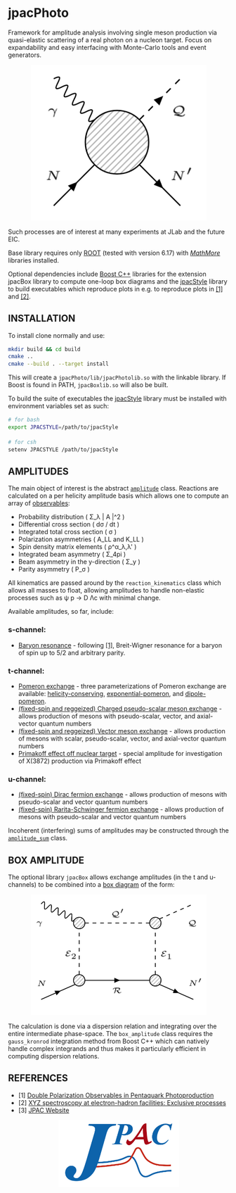 #   jpacPhoto
Framework for amplitude analysis involving single meson production via quasi-elastic scattering of a real photon on a nucleon target. Focus on expandability and easy interfacing with Monte-Carlo tools and event generators.

<p align="center">
  <img width="400" src="./doc/FeynmanDiagram.png">
</p>

Such processes are of interest at many experiments at JLab and the future EIC.

Base library requires only [ROOT](https://root.cern.ch/) (tested with version 6.17) with [*MathMore*](https://root.cern.ch/mathmore-library) libraries installed. 

Optional dependencies include [Boost C++](https://www.boost.org/) libraries for the extension jpacBox library to compute one-loop box diagrams and the [jpacStyle](https://github.com/dwinney/jpacStyle) library to build executables which reproduce plots in e.g. to reproduce plots in [[1]](https://arxiv.org/abs/1907.09393) and [[2]](https://arxiv.org/abs/2008.01001).

##  INSTALLATION
To install clone normally and use:
```bash
mkdir build && cd build
cmake ..
cmake --build . --target install
```
This will create a `jpacPhoto/lib/jpacPhotolib.so` with the linkable library. If Boost is found in PATH, `jpacBoxlib.so` will also be built.


To build the suite of executables the [jpacStyle](https://github.com/dwinney/jpacStyle) library must be installed with environment variables set as such:
```bash
# for bash
export JPACSTYLE=/path/to/jpacStyle

# for csh
setenv JPACSTYLE /path/to/jpacStyle
```

##  AMPLITUDES
The main object of interest is the abstract [`amplitude`](./include/amplitudes/amplitude.hpp) class. Reactions are calculated on a per helicity amplitude basis  which allows one to compute an array of [observables](./src/amplitudes/observables.cpp):

* Probability distribution ( Σ_λ | A |^2 )
* Differential cross section ( dσ / dt )
* Integrated total cross section ( σ )
* Polarization asymmetries ( A_LL and K_LL )
* Spin density matrix elements ( ρ^α_λ,λ' )
* Integrated beam asymmetry ( Σ_4pi )
* Beam asymmetry in the y-direction ( Σ_y )
* Parity asymmetry ( P_σ )

All kinematics are passed around by the `reaction_kinematics` class which allows all masses to float, allowing amplitudes to handle non-elastic processes such as ψ p -> D Λc with minimal change.

Available amplitudes, so far, include:

### s-channel:
* [Baryon resonance](./include/amplitudes/baryon_resonance.hpp) - following [[1]](https://arxiv.org/abs/1907.09393), Breit-Wigner resonance for a baryon of spin up to 5/2 and arbitrary parity. 
 
### t-channel:
* [Pomeron exchange](./include/amplitudes/pomeron_exchange.hpp) - three parameterizations of Pomeron exchange are available: [helicity-conserving](https://arxiv.org/abs/1606.08912), [exponential-pomeron](https://arxiv.org/abs/1508.00339), and [dipole-pomeron](https://arxiv.org/abs/1508.00339).
* [(fixed-spin and reggeized) Charged pseudo-scalar meson exchange](./include/amplitudes/pseudoscalar_exchange.hpp) - allows production of mesons with pseudo-scalar, vector, and axial-vector quantum numbers
* [(fixed-spin and reggeized) Vector meson exchange](./include/amplitudes/vector_exchange.hpp) - allows production of mesons with scalar, pseudo-scalar, vector, and axial-vector quantum numbers
* [Primakoff effect off nuclear target](./include/amplitudes/primakoff_effect.hpp) - special amplitude for investigation of X(3872) production via Primakoff effect

### u-channel:
* [(fixed-spin) Dirac fermion exchange](./include/amplitudes/dirac_exchange.hpp) - allows production of mesons with pseudo-scalar and vector quantum numbers
* [(fixed-spin) Rarita-Schwinger fermion exchange](./include/amplitudes/rarita_exchange.hpp) - allows production of mesons with pseudo-scalar and vector quantum numbers

Incoherent (interfering) sums of amplitudes may be constructed through the [`amplitude_sum`](./include/amplitudes/amplitude_sum.hpp) class.

##  BOX AMPLITUDE
The optional library `jpacBox` allows exchange amplitudes (in the t and u-channels) to be combined into a [box diagram](./include/box/box_amplitude.hpp) of the form:

<p align="center">
  <img width="400" src="./doc/BoxDiagram.png">
</p>

The calculation is done via a dispersion relation and integrating over the entire intermediate phase-space. The `box_amplitude` class requires the `gauss_kronrod` integration method from Boost C++ which can natively handle complex integrands and thus makes it particularly efficient in computing dispersion relations. 

##  REFERENCES
+ [1] [Double Polarization Observables in Pentaquark Photoproduction](https://arxiv.org/abs/1907.09393)
+ [2] [XYZ spectroscopy at electron-hadron facilities: Exclusive processes](https://arxiv.org/abs/2008.01001)
+ [3] [JPAC Website](http://cgl.soic.indiana.edu/jpac/index.php)

<p align="center">
  <img width="275" src="./doc/JPAClogo.png">
</p>
